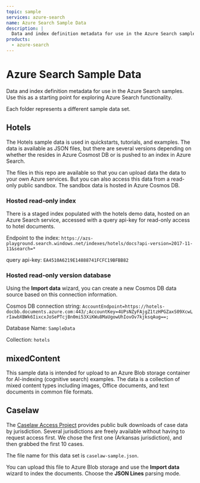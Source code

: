 ```yaml
---
topic: sample
services: azure-search
name: Azure Search Sample Data
description: |
  Data and index definition metadata for use in the Azure Search samples.
products:
  - azure-search
---
```


# Azure Search Sample Data

Data and index definition metadata for use in the Azure Search samples.  Use this as a starting point for exploring Azure Search functionality.

Each folder represents a different sample data set.

## Hotels

The Hotels sample data is used in quickstarts, tutorials, and examples. The data is available as JSON files, but there are several versions depending on whether the resides in Azure Cosmost DB or is pushed to an index in Azure Search. 

The files in this repo are available so that you can upload data the data to your own Azure services. But you can also access this data from a read-only public sandbox. The sandbox data is hosted in Azure Cosmos DB. 

### Hosted read-only index

There is a staged index populated with the hotels demo data, hosted on an Azure Search service, accessed with a query api-key for read-only access to hotel documents.

Endpoint to the index: `https://azs-playground.search.windows.net/indexes/hotels/docs?api-version=2017-11-11&search=*`

query api-key: `EA4510A6219E14888741FCFC19BFBB82`

### Hosted read-only version database

Using the **Import data** wizard, you can create a new Cosmos DB data source based on this connection information.

Cosmos DB connection string: `AccountEndpoint=https://hotels-docbb.documents.azure.com:443/;AccountKey=4UPsNZyFAjgZ1tzHPGZaxS09XcwLrIawbXBWk6IixcxJoSePTcjBn0mi53XiKWu8MaUgowUhIovOv7kjksqAug==;`

Database Name: `SampleData`

Collection: `hotels`

## mixedContent 

This sample data is intended for upload to an Azure Blob storage container for AI-indexing (cognitive search) examples. The data is a collection of mixed content types including images, Office documents, and text documents in common file formats.

## Caselaw 

The [Caselaw Access Project](https://case.law/bulk/download/) provides public bulk downloads of case data by jurisdiction. Several jurisdictions are freely available without having to request access first. We chose the first one (Arkansas jurisdiction), and then grabbed the first 10 cases.

The file name for this data set is `caselaw-sample.json`.

You can upload this file to Azure Blob storage and use the **Import data** wizard to index the documents. Choose the **JSON Lines** parsing mode.